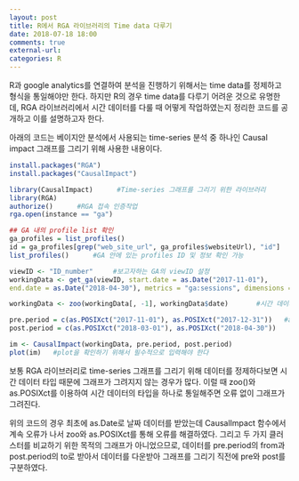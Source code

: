 ```yaml
---
layout: post
title: R에서 RGA 라이브러리의 Time data 다루기
date: 2018-07-18 18:00
comments: true
external-url:
categories: R
---
```


R과 google analytics를 연결하여 분석을 진행하기 위해서는 time data를 정제하고 형식을 통일해야만 한다. 하지만 R의 경우 time data를 다루기 어려운 것으로 유명한데, RGA 라이브러리에서 시간 데이터를 다룰 때 어떻게 작업하였는지 정리한 코드를 공개하고 이를 설명하고자 한다. 

아래의 코드는 베이지안 분석에서 사용되는 time-series 분석 중 하나인 Causal impact 그래프를 그리기 위해 사용한 내용이다. 

```R
install.packages("RGA")
install.packages("CausalImpact")

library(CausalImpact)      #Time-series 그래프를 그리기 위한 라이브러리 
library(RGA)
authorize()      #RGA 접속 인증작업 
rga.open(instance == "ga")

## GA 내의 profile list 확인
ga_profiles = list_profiles()
id = ga_profiles[grep("web_site_url", ga_profiles$websiteUrl), "id"]
list_profiles()      #GA 안에 있는 profiles ID 및 정보 확인 가능 

viewID <- "ID_number"     #보고자하는 GA의 viewID 설정 
workingData <- get_ga(viewID, start.date = as.Date("2017-11-01"), 
end.date = as.Date("2018-04-30"), metrics = "ga:sessions", dimensions = "ga:date") 

workingData <- zoo(workingData[, -1], workingData$date)       #시간 데이터 변환 

pre.period = c(as.POSIXct("2017-11-01"), as.POSIXct("2017-12-31"))   #as.Date to as.POSIXct
post.period = c(as.POSIXct("2018-03-01"), as.POSIXct("2018-04-30"))

im <- CausalImpact(workingData, pre.period, post.period)
plot(im)   #plot을 확인하기 위해서 필수적으로 입력해야 한다 

```

보통 RGA 라이브러리로 time-series 그래프를 그리기 위해 데이터를 정제하다보면 시간 데이터 타입 때문에 그래프가 그려지지 않는 경우가 많다.
이럴 때 zoo()와 as.POSIXct를 이용하여 시간 데이터의 타입을 하나로 통일해주면 오류 없이 그래프가 그려진다.

위의 코드의 경우 최초에 as.Date로 날짜 데이터를 받았는데 CausalImpact 함수에서 계속 오류가 나서 zoo와 as.POSIXct를 통해 오류를 해결하였다.
그리고 두 가지 클러스터를 비교하기 위한 목적의 그래프가 아니었으므로, 데이터를 pre.period의 from과 post.period의 to로 받아서 데이터를 다운받아 그래프를 그리기 직전에 pre와 post를 구분하였다. 
